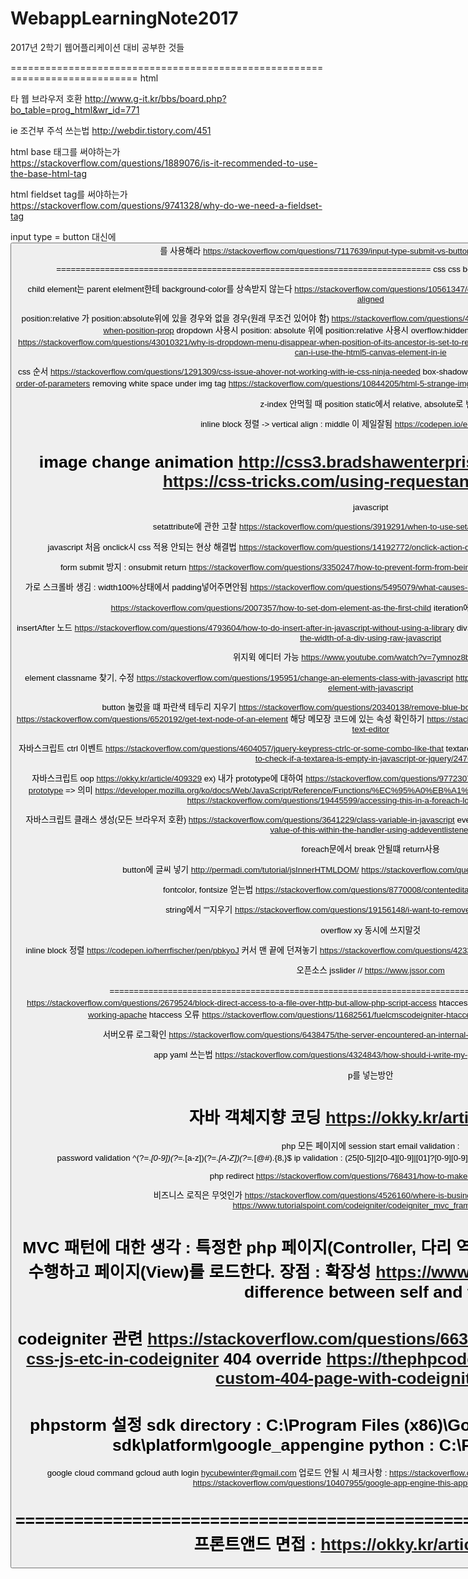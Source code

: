 # WebappLearningNote2017
2017년 2학기 웹어플리케이션 대비 공부한 것들

============================================================================
html

타 웹 브라우저 호환
http://www.g-it.kr/bbs/board.php?bo_table=prog_html&wr_id=771

ie 조건부 주석 쓰는법
http://webdir.tistory.com/451

html base 태그를 써야하는가 
https://stackoverflow.com/questions/1889076/is-it-recommended-to-use-the-base-html-tag

html fieldset tag를 써야하는가
https://stackoverflow.com/questions/9741328/why-do-we-need-a-fieldset-tag

input type = button 대신에 <button>를 사용해라
https://stackoverflow.com/questions/7117639/input-type-submit-vs-button-tag-are-they-interchangeable

=============================================================================
css
css best practice
https://1stwebdesigner.com/css-best-practices/

child element는 parent elelment한테 background-color를 상속받지 않는다
https://stackoverflow.com/questions/10561347/css-child-element-losing-parent-background-color-when-floated-or-aligned

position:relative 가 position:absolute위에 있을 경우와 없을 경우(원래 무조건 있어야 함)
https://stackoverflow.com/questions/44846934/what-difference-does-defining-position-relative-make-over-when-position-prop
dropdown 사용시 position: absolute 위에 position:relative 사용시 overflow:hidden이 되어있으면 relative를 사용하지 않는것이 좋다
https://stackoverflow.com/questions/43010321/why-is-dropdown-menu-disappear-when-position-of-its-ancestor-is-set-to-relative
canvas 사용 
https://stackoverflow.com/questions/1332501/how-can-i-use-the-html5-canvas-element-in-ie

css 순서
https://stackoverflow.com/questions/1291309/css-issue-ahover-not-working-with-ie-css-ninja-needed
box-shadow ordering
https://stackoverflow.com/questions/15962630/box-shadow-order-of-parameters
removing white space under img tag
https://stackoverflow.com/questions/10844205/html-5-strange-img-always-adds-3px-margin-at-bottom
iframe height 100%하면 overflow

z-index 안먹힐 때
position static에서 relative, absolute로 변경

inline block 정렬 -> vertical align : middle 이 제일잘됨
https://codepen.io/edge0703/pen/iHJuA

image change animation
http://css3.bradshawenterprises.com/cfimg/
css animation
https://css-tricks.com/using-requestanimationframe/
===============================================================================
javascript

setattribute에 관한 고찰
https://stackoverflow.com/questions/3919291/when-to-use-setattribute-vs-attribute-in-javascript

javascript 처음 onclick시 css 적용 안되는 현상 해결법
https://stackoverflow.com/questions/14192772/onclick-action-doesnt-work-at-once-but-only-for-the-first-load-live-example-in

form submit 방지 : onsubmit return
https://stackoverflow.com/questions/3350247/how-to-prevent-form-from-being-submitted
height 100% 안됨
http://jos39.tistory.com/170

가로 스크롤바 생김 : width100%상태에서 padding넣어주면안됨
https://stackoverflow.com/questions/5495079/what-causes-a-horizontal-scrollbar-in-css
element노드를 첫번째 자식으로 집어넣기

https://stackoverflow.com/questions/2007357/how-to-set-dom-element-as-the-first-child
iteration에서 항상 에러가 해당 라인에서 발생하지는 않음 

insertAfter 노드
https://stackoverflow.com/questions/4793604/how-to-do-insert-after-in-javascript-without-using-a-library
div의 폭 구하기
https://stackoverflow.com/questions/4787527/how-to-find-the-width-of-a-div-using-raw-javascript

위지윅 에디터 가능
https://www.youtube.com/watch?v=7ymnoz8bBqQ&t=4s

element classname 찾기, 수정
https://stackoverflow.com/questions/195951/change-an-elements-class-with-javascript
https://stackoverflow.com/questions/9959781/remove-classname-from-element-with-javascript

button 눌렀을 떄 파란색 테두리 지우기
https://stackoverflow.com/questions/20340138/remove-blue-border-from-css-custom-styled-button-in-chrome
https://stackoverflow.com/questions/6520192/get-text-node-of-an-element
해당 메모장 코드에 있는 속성 확인하기
https://stackoverflow.com/questions/8142006/updating-the-state-of-a-button-in-a-text-editor

자바스크립트 ctrl 이벤트
https://stackoverflow.com/questions/4604057/jquery-keypress-ctrlc-or-some-combo-like-that
textarea 비어있는지 확인
https://stackoverflow.com/questions/2476382/how-to-check-if-a-textarea-is-empty-in-javascript-or-jquery/2476389

자바스크립트 oop
https://okky.kr/article/409329
ex) 내가
prototype에 대하여
https://stackoverflow.com/questions/9772307/declaring-javascript-object-method-in-constructor-function-vs-in-prototype
=> 의미
https://developer.mozilla.org/ko/docs/Web/JavaScript/Reference/Functions/%EC%95%A0%EB%A1%9C%EC%9A%B0_%ED%8E%91%EC%85%98
foreach undefined
https://stackoverflow.com/questions/19445599/accessing-this-in-a-foreach-loop-results-in-undefined

자바스크립트 클래스 생성(모든 브라우저 호환)
https://stackoverflow.com/questions/3641229/class-variable-in-javascript
event listener in this
https://stackoverflow.com/questions/1338599/the-value-of-this-within-the-handler-using-addeventlistener

foreach문에서 break 안될떄 return사용

button에 글씨 넣기
http://permadi.com/tutorial/jsInnerHTMLDOM/
https://stackoverflow.com/questions/8028980/change-text-of-first-child

fontcolor, fontsize 얻는법
https://stackoverflow.com/questions/8770008/contenteditable-get-current-font-color-size

string에서 ""지우기
https://stackoverflow.com/questions/19156148/i-want-to-remove-double-quotes-from-a-string

overflow xy 동시에 쓰지말것

inline block 정렬
https://codepen.io/herrfischer/pen/pbkyoJ
커서 맨 끝에 던져놓기
https://stackoverflow.com/questions/4233265/contenteditable-set-caret-at-the-end-of-the-text-cross-browser

오픈소스
jsslider // https://www.jssor.com

==============================================================================
디렉토리, 파일접근 불가능 php접근 가능
https://stackoverflow.com/questions/2679524/block-direct-access-to-a-file-over-http-but-allow-php-script-access
htaccess 안됨
https://stackoverflow.com/questions/12202387/htaccess-not-working-apache
htaccess 오류
https://stackoverflow.com/questions/11682561/fuelcmscodeigniter-htaccess-order-takes-one-argument-allow-deny-deny-all

서버오류 로그확인
https://stackoverflow.com/questions/6438475/the-server-encountered-an-internal-error-or-misconfiguration-and-was-unable-to-c

app yaml 쓰는법
https://stackoverflow.com/questions/4324843/how-should-i-write-my-google-app-engine-app-yaml-file

p를 넣는방안

자바 객체지향 코딩
https://okky.kr/article/409329
===========================================================================
php
모든 페이지에 session start
email validation : 	
password validation ^(?=.*[0-9])(?=.*[a-z])(?=.*[A-Z])(?=.*[@#$%^&+=])(?=\S+$).{8,}$
ip validation : (25[0-5]|2[0-4][0-9]|[01]?[0-9][0-9]?)(\.(25[0-5]|2[0-4][0-9]|[01]?[0-9][0-9]?)){3}
세션 유효 체크법

php redirect
https://stackoverflow.com/questions/768431/how-to-make-a-redirect-in-php

비즈니스 로직은 무엇인가
https://stackoverflow.com/questions/4526160/where-is-business-logic-situated-in-mvc-pattern
https://www.tutorialspoint.com/codeigniter/codeigniter_mvc_framework.htm

MVC 패턴에 대한 생각 : 특정한 php 페이지(Controller, 다리 역활)에서 상황에 따라 연산(Model)을 수행하고 페이지(View)를 로드한다.
장점 : 확장성
https://www.quora.com/Why-is-MVC-better  
difference between self and this
===========================================================================
codeigniter 관련
https://stackoverflow.com/questions/6630770/where-do-i-put-image-files-css-js-etc-in-codeigniter
404 override
https://thephpcode.com/blog/view/how-to-create-custom-404-page-with-codeigniter.html
============================================================================
phpstorm 설정
sdk directory : C:\Program Files (x86)\Google\Cloud SDK\google-cloud-sdk\platform\google_appengine
python : C:\Python27\python.exe
============================================================================
google cloud command
gcloud auth login hycubewinter@gmail.com
업로드 안될 시 체크사항 :	
 https://stackoverflow.com/questions/32107712/google-app-engine-app-deployment
 https://stackoverflow.com/questions/10407955/google-app-engine-this-application-does-not-exist
 
=========================================================================
프론트앤드 면접 :
https://okky.kr/article/401634
=======================================================================




